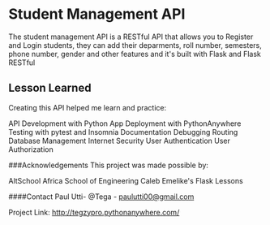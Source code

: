 # Student Management API 
The student management API is a RESTful API that allows you to Register and Login students, they can add their deparments, roll number, semesters, phone number, gender and other features and it's built with Flask and Flask RESTful
## Lesson Learned
Creating this API helped me learn and practice:

API Development with Python
App Deployment with PythonAnywhere
Testing with pytest and Insomnia
Documentation
Debugging
Routing
Database Management
Internet Security
User Authentication
User Authorization











###Acknowledgements
This project was made possible by:

AltSchool Africa School of Engineering
Caleb Emelike's Flask Lessons










####Contact
Paul Utti- @Tega - paulutti00@gmail.com

Project Link: http://tegzypro.pythonanywhere.com/


